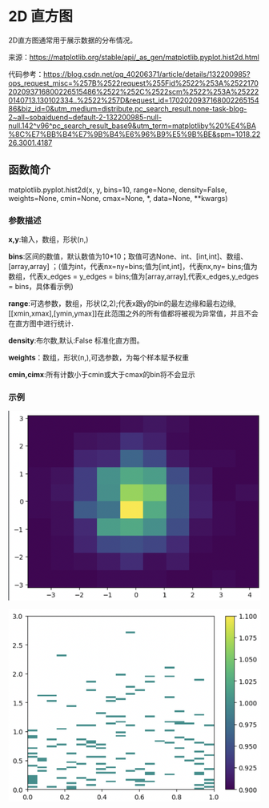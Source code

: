 # 2D 直方图
2D直方图通常用于展示数据的分布情况。

来源：https://matplotlib.org/stable/api/_as_gen/matplotlib.pyplot.hist2d.html

代码参考：https://blog.csdn.net/qq_40206371/article/details/132200985?ops_request_misc=%257B%2522request%255Fid%2522%253A%2522170202093716800226515486%2522%252C%2522scm%2522%253A%252220140713.130102334..%2522%257D&request_id=170202093716800226515486&biz_id=0&utm_medium=distribute.pc_search_result.none-task-blog-2~all~sobaiduend~default-2-132200985-null-null.142^v96^pc_search_result_base9&utm_term=matplotliby%20%E4%BA%8C%E7%BB%B4%E7%9B%B4%E6%96%B9%E5%9B%BE&spm=1018.2226.3001.4187



## 函数简介
matplotlib.pyplot.hist2d(x, y, bins=10, range=None, density=False, weights=None, cmin=None, cmax=None, *, data=None, **kwargs)

### 参数描述

**x,y**:输入，数组，形状(n,)

**bins**:区间的数值，默认数值为10*10；取值可选None、int、[int,int]、数组、[array,array]
；(值为int，代表nx=ny=bins;值为[int,int]，代表nx,ny= bins;值为数组，代表x_edges = y_edges = bins;值为[array,array],代表x_edges,y_edges = bins，具体看示例)

**range**:可选参数，数组，形状(2,2);代表x跟y的bin的最左边缘和最右边缘,[[xmin,xmax],[ymin,ymax]]在此范围之外的所有值都将被视为异常值，并且不会在直方图中进行统计.

**density**:布尔数,默认:False
标准化直方图。

**weights**：数组，形状(n,),可选参数，为每个样本赋予权重

**cmin,cimx**:所有计数小于cmin或大于cmax的bin将不会显示

### 示例
![Alt text](img1.jpg)

![Alt text](img2.jpg)


